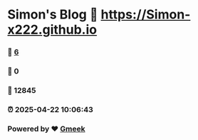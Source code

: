 # Simon's Blog :link: https://Simon-x222.github.io 
### :page_facing_up: [6](https://Simon-x222.github.io/tag.html) 
### :speech_balloon: 0 
### :hibiscus: 12845 
### :alarm_clock: 2025-04-22 10:06:43 
### Powered by :heart: [Gmeek](https://github.com/Meekdai/Gmeek)
